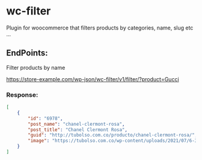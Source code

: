 # wc-filter
Plugin for woocommerce that filters products by categories, name, slug etc ...


## EndPoints:

Filter products by name

https://store-example.com/wp-json/wc-filter/v1/filter/?product=Gucci

### Response:

```json
[
    {
        "id": "6978",
        "post_name": "chanel-clermont-rosa",
        "post_title": "Chanel Clermont Rosa",
        "guid": "http://tubolso.com.co/producto/chanel-clermont-rosa/",
        "image": "https://tubolso.com.co/wp-content/uploads/2021/07/6-360x210.jpg"
    }
]
```